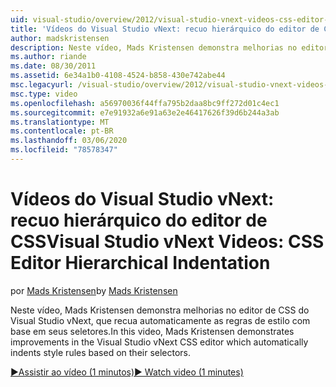 ```yaml
---
uid: visual-studio/overview/2012/visual-studio-vnext-videos-css-editor-hierarchical-indentation
title: 'Vídeos do Visual Studio vNext: recuo hierárquico do editor de CSS | Microsoft Docs'
author: madskristensen
description: Neste vídeo, Mads Kristensen demonstra melhorias no editor de CSS do Visual Studio vNext que recua automaticamente as regras de estilo com base em seu seletor...
ms.author: riande
ms.date: 08/30/2011
ms.assetid: 6e34a1b0-4108-4524-b858-430e742abe44
msc.legacyurl: /visual-studio/overview/2012/visual-studio-vnext-videos-css-editor-hierarchical-indentation
msc.type: video
ms.openlocfilehash: a56970036f44ffa795b2daa8bc9ff272d01c4ec1
ms.sourcegitcommit: e7e91932a6e91a63e2e46417626f39d6b244a3ab
ms.translationtype: MT
ms.contentlocale: pt-BR
ms.lasthandoff: 03/06/2020
ms.locfileid: "78578347"
---
```

# <a name="visual-studio-vnext-videos-css-editor-hierarchical-indentation"></a><span data-ttu-id="8a6ce-103">Vídeos do Visual Studio vNext: recuo hierárquico do editor de CSS</span><span class="sxs-lookup"><span data-stu-id="8a6ce-103">Visual Studio vNext Videos: CSS Editor Hierarchical Indentation</span></span>

<span data-ttu-id="8a6ce-104">por [Mads Kristensen](https://github.com/madskristensen)</span><span class="sxs-lookup"><span data-stu-id="8a6ce-104">by [Mads Kristensen](https://github.com/madskristensen)</span></span>

<span data-ttu-id="8a6ce-105">Neste vídeo, Mads Kristensen demonstra melhorias no editor de CSS do Visual Studio vNext, que recua automaticamente as regras de estilo com base em seus seletores.</span><span class="sxs-lookup"><span data-stu-id="8a6ce-105">In this video, Mads Kristensen demonstrates improvements in the Visual Studio vNext CSS editor which automatically indents style rules based on their selectors.</span></span>

[<span data-ttu-id="8a6ce-106">&#9654;Assistir ao vídeo (1 minutos)</span><span class="sxs-lookup"><span data-stu-id="8a6ce-106">&#9654; Watch video (1 minutes)</span></span>](https://channel9.msdn.com/Blogs/ASP-NET-Site-Videos/visual-studio-vnext-videos-css-editor-hierarchical-indentation)
